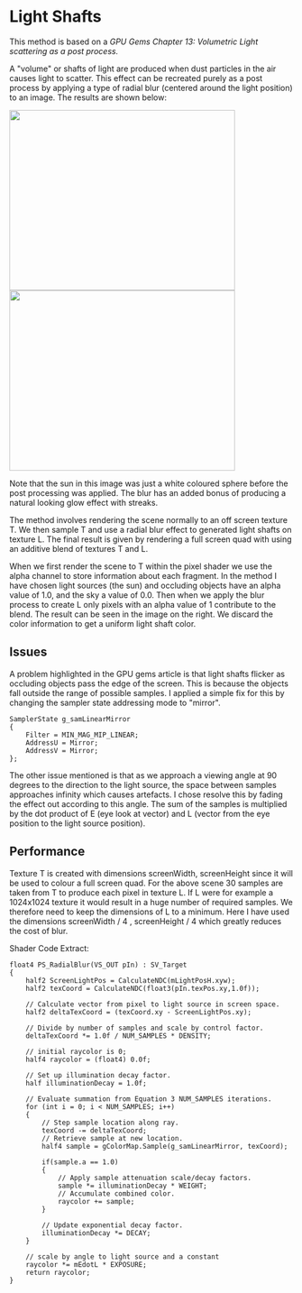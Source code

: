 # Light Shafts

This method is based on a _GPU Gems Chapter 13: Volumetric Light scattering as a post process._

A "volume" or shafts of light are produced when dust particles in the air causes light to scatter.
This effect can be recreated purely as a post process by applying a type of radial blur (centered around the light position) to an image.
The results are shown below:

<img src="https://user-images.githubusercontent.com/713970/130870678-ce027006-a6a8-4a19-94e3-6d51b780d443.png" width="400" height="320"> <img src="https://user-images.githubusercontent.com/713970/130870813-04b400cf-73fe-4002-b81f-1a760cc8e54e.png" width="400" height="320">

Note that the sun in this image was just a white coloured sphere before the post processing was applied.
The blur has an added bonus of producing a natural looking glow effect with streaks.

The method involves rendering the scene normally to an off screen texture T. 
We then sample T and use a radial blur effect to generated light shafts on texture L. 
The final result is given by rendering a full screen quad with using an additive blend of textures T and L.

When we first render the scene to T within the pixel shader we use the alpha channel to store information about each fragment. 
In the method I have chosen light sources (the sun) and occluding objects have an alpha value of 1.0, and the sky a value of 0.0. 
Then when we apply the blur process to create L only pixels with an alpha value of 1 contribute to the blend. The result can be seen in the image on the right. We discard the color information to get a uniform light shaft color.

## Issues

A problem highlighted in the GPU gems article is that light shafts flicker as occluding objects pass the edge of the screen.
This is because the objects fall outside the range of possible samples. I applied a simple fix for this by changing the sampler state addressing mode to "mirror".

```hlsl
SamplerState g_samLinearMirror
{
    Filter = MIN_MAG_MIP_LINEAR;
    AddressU = Mirror;
    AddressV = Mirror;
};
```
  
The other issue mentioned is that as we approach a viewing angle at 90 degrees to the direction to the light source, 
the space between samples approaches infinity which causes artefacts. I chose resolve this by fading the effect out according to this angle.
The sum of the samples is multiplied by the dot product of E (eye look at vector) and L (vector from the eye position to the light source position).

## Performance

Texture T is created with dimensions screenWidth, screenHeight since it will be used to colour a full screen quad.
For the above scene 30 samples are taken from T to produce each pixel in texture L.
If L were for example a 1024x1024 texture it would result in a huge number of required samples.
We therefore need to keep the dimensions of L to a minimum. Here I have used the dimensions screenWidth / 4 , screenHeight / 4 
which greatly reduces the cost of blur.

  
Shader Code Extract:

```hlsl
float4 PS_RadialBlur(VS_OUT pIn) : SV_Target
{
    half2 ScreenLightPos = CalculateNDC(mLightPosH.xyw);
    half2 texCoord = CalculateNDC(float3(pIn.texPos.xy,1.0f));

    // Calculate vector from pixel to light source in screen space.   
    half2 deltaTexCoord = (texCoord.xy - ScreenLightPos.xy);  

    // Divide by number of samples and scale by control factor.  
    deltaTexCoord *= 1.0f / NUM_SAMPLES * DENSITY;  

    // initial raycolor is 0;
    half4 raycolor = (float4) 0.0f;

    // Set up illumination decay factor.  
    half illuminationDecay = 1.0f;  

    // Evaluate summation from Equation 3 NUM_SAMPLES iterations.  
    for (int i = 0; i < NUM_SAMPLES; i++)  
    {  
        // Step sample location along ray.  
        texCoord -= deltaTexCoord;  
        // Retrieve sample at new location.  
        half4 sample = gColorMap.Sample(g_samLinearMirror, texCoord);  

        if(sample.a == 1.0)
        {
            // Apply sample attenuation scale/decay factors.  
            sample *= illuminationDecay * WEIGHT;  
            // Accumulate combined color.  
            raycolor += sample;
        }
 
        // Update exponential decay factor.  
        illuminationDecay *= DECAY; 
    }

    // scale by angle to light source and a constant
    raycolor *= mEdotL * EXPOSURE; 
    return raycolor;
}
```
                                    
